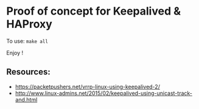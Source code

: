 # Proof of concept for Keepalived & HAProxy

To use:
`make all`

Enjoy !


## Resources:

* https://packetpushers.net/vrrp-linux-using-keepalived-2/
* http://www.linux-admins.net/2015/02/keepalived-using-unicast-track-and.html
